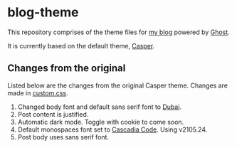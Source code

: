 # blog-theme

This repository comprises of the theme files for [my blog](https://blog.pratyushnalam.com) powered by [Ghost](https://ghost.org).

It is currently based on the default theme, [Casper](https://github.com/TryGhost/Casper).

## Changes from the original

Listed below are the changes from the original Casper theme. Changes are made in [custom.css](assets/css/custom.css).

1. Changed body font and default sans serif font to [Dubai](https://dubaifont.com/).
2. Post content is justified.
3. Automatic dark mode. Toggle with cookie to come soon.
4. Default monospaces font set to [Cascadia Code](https://github.com/microsoft/cascadia-code). Using v2105.24.
5. Post body uses sans serif font.
